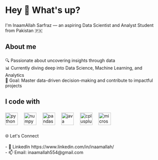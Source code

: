 <h1 align="left">Hey 👋 What's up?</h1>

###

<p align="left">I'm InaamAllah Sarfraz — an aspiring Data Scientist and Analyst Student from Pakistan 🇵🇰</p>

###

<h2 align="left">About me</h2>

###

<p align="left">🔍 Passionate about uncovering insights through data<br>
📊 Currently diving deep into Data Science, Machine Learning, and Analytics<br>
🎯 Goal: Master data-driven decision-making and contribute to impactful projects</p>

###

<h2 align="left">I code with</h2>

###

<div align="left">
  <img src="https://cdn.jsdelivr.net/gh/devicons/devicon/icons/python/python-original.svg" height="40" alt="python logo"  />
  <img width="12" />
  <img src="https://cdn.jsdelivr.net/gh/devicons/devicon/icons/numpy/numpy-original.svg" height="40" alt="numpy logo"  />
  <img width="12" />
  <img src="https://cdn.jsdelivr.net/gh/devicons/devicon/icons/pandas/pandas-original.svg" height="40" alt="pandas logo"  />
  <img width="12" />
  <img src="https://cdn.jsdelivr.net/gh/devicons/devicon/icons/java/java-original.svg" height="40" alt="java logo"  />
  <img width="12" />
  <img src="https://cdn.jsdelivr.net/gh/devicons/devicon/icons/cplusplus/cplusplus-original.svg" height="40" alt="cplusplus logo"  />
  <img width="12" />
  <img src="https://cdn.jsdelivr.net/gh/devicons/devicon/icons/microsoftsqlserver/microsoftsqlserver-plain.svg" height="40" alt="microsoftsqlserver logo"  />
</div>

###

<p align="left">🌐 Let's Connect<br><br>- 💼 LinkedIn https://www.linkedin.com/in/inaamallah/<br>- 📫 Email: inaamallah554@gmail.com</p>

###
